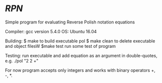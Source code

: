 # _RPN_
Simple program for evaluating Reverse Polish notation equations

Compiler: gcc version 5.4.0 OS: Ubuntu 16.04

Building: $ make to build executable pol $ make clean to delete executable and object filesW $make test run some test of program

Testing: run executable and add equation as an argument in double-quotes, e.g. ./pol "2 2 +"

For now program accepts only integers and works with binary operators +, -, *.
